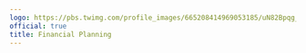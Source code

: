 ```yaml
---
logo: https://pbs.twimg.com/profile_images/665208414969053185/uN82Bpqg_400x400.jpg
official: true
title: Financial Planning
---
```

